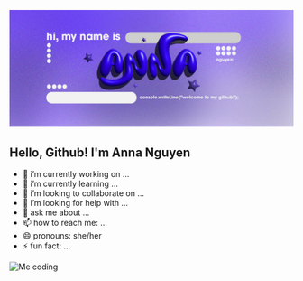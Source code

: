 ![AnnaBanner](/anna-github-banner.png)
## Hello, Github! I'm Anna Nguyen 



- 🔭 i’m currently working on ...
- 🌱 i’m currently learning ...
- 👯 i’m looking to collaborate on ...
- 🤔 i’m looking for help with ...
- 💬 ask me about ...
- 📫 how to reach me: ...
- 😄 pronouns: she/her
- ⚡ fun fact: ...

![Me coding](https://media.giphy.com/media/0vEGCODnuGKrr4NxLI/giphy.gif?cid=790b76110fbb6rsxctzts9x82mgvi24pkfvz56khl3hnc1vp&ep=v1_gifs_search&rid=giphy.gif&ct=g)
